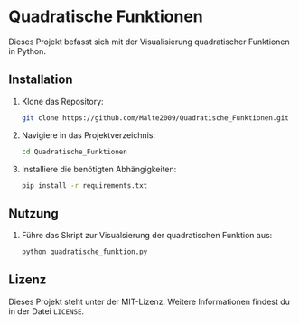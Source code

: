 # Quadratische Funktionen

Dieses Projekt befasst sich mit der Visualisierung quadratischer Funktionen in Python.

## Installation

1. Klone das Repository:
	```bash
	git clone https://github.com/Malte2009/Quadratische_Funktionen.git
	```
2. Navigiere in das Projektverzeichnis:
	```bash
	cd Quadratische_Funktionen
	```
3. Installiere die benötigten Abhängigkeiten:
	```bash
	pip install -r requirements.txt
	```

## Nutzung

1. Führe das Skript zur Visualsierung der quadratischen Funktion aus:
	```bash
	python quadratische_funktion.py
	```

## Lizenz

Dieses Projekt steht unter der MIT-Lizenz. Weitere Informationen findest du in der Datei `LICENSE`.